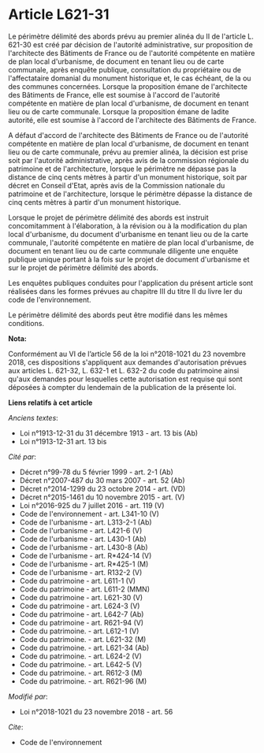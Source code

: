 # Article L621-31

Le périmètre délimité des abords prévu au premier alinéa du II de l'article L. 621-30 est créé par décision de l'autorité
administrative, sur proposition de l'architecte des Bâtiments de France ou de l'autorité compétente en matière de plan local
d'urbanisme, de document en tenant lieu ou de carte communale, après enquête publique, consultation du propriétaire ou de
l'affectataire domanial du monument historique et, le cas échéant, de la ou des communes concernées. Lorsque la proposition
émane de l'architecte des Bâtiments de France, elle est soumise à l'accord de l'autorité compétente en matière de plan local
d'urbanisme, de document en tenant lieu ou de carte communale. Lorsque la proposition émane de ladite autorité, elle est
soumise à l'accord de l'architecte des Bâtiments de France.

A défaut d'accord de l'architecte des Bâtiments de France ou de l'autorité compétente en matière de plan local d'urbanisme,
de document en tenant lieu ou de carte communale, prévu au premier alinéa, la décision est prise soit par l'autorité
administrative, après avis de la commission régionale du patrimoine et de l'architecture, lorsque le périmètre ne dépasse pas
la distance de cinq cents mètres à partir d'un monument historique, soit par décret en Conseil d'Etat, après avis de la
Commission nationale du patrimoine et de l'architecture, lorsque le périmètre dépasse la distance de cinq cents mètres à
partir d'un monument historique.

Lorsque le projet de périmètre délimité des abords est instruit concomitamment à l'élaboration, à la révision ou à la
modification du plan local d'urbanisme, du document d'urbanisme en tenant lieu ou de la carte communale, l'autorité
compétente en matière de plan local d'urbanisme, de document en tenant lieu ou de carte communale diligente une enquête
publique unique portant à la fois sur le projet de document d'urbanisme et sur le projet de périmètre délimité des abords.

Les enquêtes publiques conduites pour l'application du présent article sont réalisées dans les formes prévues au chapitre III
du titre II du livre Ier du code de l'environnement.

Le périmètre délimité des abords peut être modifié dans les mêmes conditions.

**Nota:**

Conformément au VI de l’article 56 de la loi n°2018-1021 du 23 novembre 2018, ces dispositions s'appliquent aux demandes
d'autorisation prévues aux articles L. 621-32, L. 632-1 et L. 632-2 du code du patrimoine ainsi qu'aux demandes pour
lesquelles cette autorisation est requise qui sont déposées à compter du lendemain de la publication de la présente loi.

**Liens relatifs à cet article**

_Anciens textes_:

  - Loi n°1913-12-31 du 31 décembre 1913 - art. 13 bis (Ab)
  - Loi n°1913-12-31 art. 13 bis

_Cité par_:

  - Décret n°99-78 du 5 février 1999 - art. 2-1 (Ab)
  - Décret n°2007-487 du 30 mars 2007 - art. 52 (Ab)
  - Décret n°2014-1299 du 23 octobre 2014 - art. (VD)
  - Décret n°2015-1461 du 10 novembre 2015 - art. (V)
  - Loi n°2016-925 du 7 juillet 2016 - art. 119 (V)
  - Code de l'environnement - art. L341-10 (V)
  - Code de l'urbanisme - art. L313-2-1 (Ab)
  - Code de l'urbanisme - art. L421-6 (V)
  - Code de l'urbanisme - art. L430-1 (Ab)
  - Code de l'urbanisme - art. L430-8 (Ab)
  - Code de l'urbanisme - art. R*424-14 (V)
  - Code de l'urbanisme - art. R*425-1 (M)
  - Code de l'urbanisme - art. R132-2 (V)
  - Code du patrimoine - art. L611-1 (V)
  - Code du patrimoine - art. L611-2 (MMN)
  - Code du patrimoine - art. L621-30 (V)
  - Code du patrimoine - art. L624-3 (V)
  - Code du patrimoine - art. L642-7 (Ab)
  - Code du patrimoine - art. R621-94 (V)
  - Code du patrimoine. - art. L612-1 (V)
  - Code du patrimoine. - art. L621-32 (M)
  - Code du patrimoine. - art. L621-34 (Ab)
  - Code du patrimoine. - art. L624-2 (V)
  - Code du patrimoine. - art. L642-5 (V)
  - Code du patrimoine. - art. R612-3 (M)
  - Code du patrimoine. - art. R621-96 (M)

_Modifié par_:

  - Loi n°2018-1021 du 23 novembre 2018 - art. 56

_Cite_:

  - Code de l'environnement
